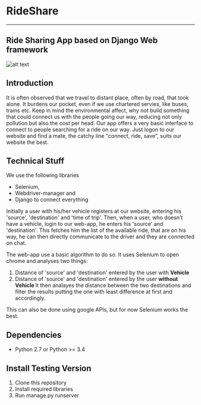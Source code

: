 RideShare
===================
------------

Ride Sharing App based on Django Web framework
------------
![alt text](
https://github.com/vedangj044/retech/blob/master/Screenshot%20(24).png)

Introduction
------------
It is often observed that we travel to distant place, often by road, that took alone.
It burdens our pocket, even if we use chartered servies, like buses, trains etc.
Keep in mind the environmental affect, why not build something that could connect us with the people going our way, reducing not only pollution but also the cost per head.
Our app offers a very basic interface to connect to people searching for a ride on our way.
Just logon to our website and find a mate, the catchy line "connect, ride, save", suits our website the best.

Technical Stuff
---------------
We use the following libraries
* Selenium,
* Webdriver-manager
and
* Django
to connect everything

Initially a user with his/her vehicle registers at our website, entering his 'source', 'destination' and 'time of trip'.
Then, when a user, who doesn't have a vehicle, login to our web-app, he enters his 'source' and 'destination'.
This fetches him the list of the available ride, that are on his way, he can then directly communicate to the driver and they are connected on chat.

The web-app use a basic algorithm to do so.
It uses Selenium to open chrome and analyses two things:
  1. Distance of 'source' and 'destination' entered by the user with <b>Vehicle</b>
  2. Distance of 'source' and 'destination' entered by the user <b>without Vehicle </b>
It then analayes the distance between the two destinations and filter the results putting the one with least difference at first and accordingly.

This can also be done using google APIs, but for now Selenium works the best.


Dependencies
------------

* Python 2.7 or Python >= 3.4


Install Testing Version
------------
1. Clone this repository
2. Install required libraries
3. Run manage.py runserver
